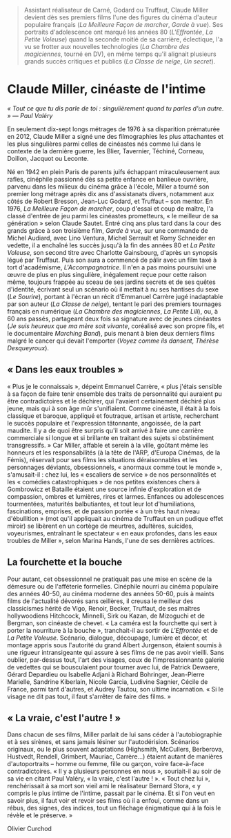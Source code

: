 > Assistant réalisateur de Carné, Godard ou Truffaut, Claude Miller devient dès ses premiers films l'une des figures du cinéma d'auteur populaire français (_La Meilleure Façon de marcher_, _Garde à vue_). Ses portraits d'adolescence ont marqué les années 80 (_L'Effrontée_, _La Petite Voleuse_) quand la seconde moitié de sa carrière, éclectique, l'a vu se frotter aux nouvelles technologies (_La Chambre des magiciennes_, tourné en DV), en même temps qu'il alignait plusieurs grands succès critiques et publics (_La Classe de neige_, _Un secret_).

# Claude Miller, cinéaste de l'intime

_« Tout ce que tu dis parle de toi : singulièrement quand tu parles d'un autre. » — Paul Valéry_

En seulement dix-sept longs métrages de 1976 à sa disparition prématurée en 2012, Claude Miller a signé une des filmographies les plus attachantes et les plus singulières parmi celles de cinéastes nés comme lui dans le contexte de la dernière guerre, les Blier, Tavernier, Téchiné, Corneau, Doillon, Jacquot ou Leconte.

Né en 1942 en plein Paris de parents juifs échappant miraculeusement aux rafles, cinéphile passionné dès sa petite enfance en banlieue ouvrière, parvenu dans les milieux du cinéma grâce à l'école, Miller a tourné son premier long métrage après dix ans d'assistanats divers, notamment aux côtés de Robert Bresson, Jean-Luc Godard, et Truffaut – son mentor. En 1976, _La Meilleure Façon de marcher_, coup d'essai et coup de maître, l'a classé d'entrée de jeu parmi les cinéastes prometteurs, « le meilleur de sa génération » selon Claude Sautet. Entré cinq ans plus tard dans la cour des grands grâce à son troisième film, _Garde à vue_, sur une commande de Michel Audiard, avec Lino Ventura, Michel Serrault et Romy Schneider en vedette, il a enchaîné les succès jusqu'à la fin des années 80 et _La Petite Voleuse_, son second titre avec Charlotte Gainsbourg, d'après un synopsis légué par Truffaut. Puis son aura a commencé de pâlir avec un film taxé à tort d'académisme, _L'Accompagnatrice_. Il n'en a pas moins poursuivi une œuvre de plus en plus singulière, inégalement reçue pour cette raison même, toujours frappée au sceau de ses jardins secrets et de ses quêtes d'identité, écrivant seul un scénario où il mettait à nu ses hantises du sexe (_Le Sourire_), portant à l'écran un récit d'Emmanuel Carrère jugé inadaptable par son auteur (_La Classe de neige_), tentant le pari des premiers tournages français en numérique (_La Chambre des magiciennes_, _La Petite Lili_), ou, à 60 ans passés, partageant deux fois sa signature avec de jeunes cinéastes (_Je suis heureux que ma mère soit vivante_, coréalisé avec son propre fils, et le documentaire _Marching Band_), puis menant à bien deux derniers films malgré le cancer qui devait l'emporter (_Voyez comme ils dansent_, _Thérèse Desqueyroux_).

## « Dans les eaux troubles »

« Plus je le connaissais », dépeint Emmanuel Carrère, « plus j'étais sensible à sa façon de faire tenir ensemble des traits de personnalité qui auraient pu être contradictoires et le déchirer, qui l'avaient certainement déchiré plus jeune, mais qui à son âge mûr s'unifiaient. Comme cinéaste, il était à la fois classique et baroque, appliqué et foutraque, artisan et artiste, recherchant le succès populaire et l'expression tâtonnante, angoissée, de la part maudite. Il y a de quoi être surpris qu'il soit arrivé à faire une carrière commerciale si longue et si brillante en traitant des sujets si obstinément transgressifs. » Car Miller, affable et serein à la ville, goûtant même les honneurs et les responsabilités (à la tête de l'ARP, d'Europa Cinémas, de la Fémis), réservait pour ses films les situations déraisonnables et les personnages déviants, obsessionnels, « anormaux comme tout le monde », s'amusait-il : chez lui, les « escaliers de service » de nos personnalités et les « comédies catastrophiques » de nos petites existences chers à Gombrowicz et Bataille étaient une source infinie d'exploration et de compassion, ombres et lumières, rires et larmes. Enfances ou adolescences tourmentées, maturités balbutiantes, et tout leur lot d'humiliations, fascinations, emprises, et de passion portée « à un très haut niveau d'ébullition » (mot qu'il appliquait au cinéma de Truffaut en un pudique effet miroir) se libèrent en un cortège de meurtres, adultères, suicides, voyeurismes, entraînant le spectateur « en eaux profondes, dans les eaux troubles de Miller », selon Marina Hands, l'une de ses dernières actrices.

## La fourchette et la bouche

Pour autant, cet obsessionnel ne pratiquait pas une mise en scène de la démesure ou de l'afféterie formelles. Cinéphile nourri au cinéma populaire des années 40-50, au cinéma moderne des années 50-60, puis à maints films de l'actualité dévorés sans œillères, il creusa le meilleur des classicismes hérité de Vigo, Renoir, Becker, Truffaut, de ses maîtres hollywoodiens Hitchcock, Minnelli, Sirk ou Kazan, de Mizoguchi et de Bergman, son cinéaste de chevet. « La caméra est la fourchette qui sert à porter la nourriture à la bouche », tranchait-il au sortir de _L'Effrontée_ et de _La Petite Voleuse_. Scénario, dialogue, découpage, lumière et décor, et montage appris sous l'autorité du grand Albert Jurgenson, étaient soumis à une rigueur intransigeante qui assure à ses films de ne pas avoir vieilli. Sans oublier, par-dessus tout, l'art des visages, ceux de l'impressionnante galerie de vedettes qui se bousculaient pour tourner avec lui, de Patrick Dewaere, Gérard Depardieu ou Isabelle Adjani à Richard Bohringer, Jean-Pierre Marielle, Sandrine Kiberlain, Nicole Garcia, Ludivine Sagnier, Cécile de France, parmi tant d'autres, et Audrey Tautou, son ultime incarnation. « Si le visage ne dit pas tout, il faut s'arrêter de faire des films. »

## « La vraie, c'est l'autre ! »

Dans chacun de ses films, Miller parlait de lui sans céder à l'autobiographie et à ses sirènes, et sans jamais lésiner sur l'autodérision. Scénarios originaux, ou le plus souvent adaptations (Highsmith, McCullers, Berberova, Hustvedt, Rendell, Grimbert, Mauriac, Carrère...) étaient autant de manières d'autoportraits – homme ou femme, fille ou garçon, voire face-à-face contradictoires. « Il y a plusieurs personnes en nous », souriait-il au soir de sa vie en citant Paul Valéry, « la vraie, c'est l'autre ! ». « Tout chez lui », renchérissait à sa mort son vieil ami le réalisateur Bernard Stora, « y compris le plus intime de l'intime, passait par le cinéma. Et si l'on veut en savoir plus, il faut voir et revoir ses films où il a enfoui, comme dans un rébus, des signes, des indices, tout un fléchage énigmatique qui à la fois le révèle et le préserve. »

<div class="author">Olivier Curchod</div>

